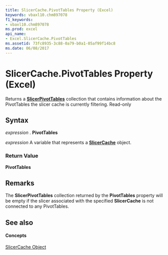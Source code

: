 ```yaml
---
title: SlicerCache.PivotTables Property (Excel)
keywords: vbaxl10.chm897078
f1_keywords:
- vbaxl10.chm897078
ms.prod: excel
api_name:
- Excel.SlicerCache.PivotTables
ms.assetid: 73fc8935-3c88-0a79-b0a1-05af99f14bc8
ms.date: 06/08/2017
---
```



# SlicerCache.PivotTables Property (Excel)

Returns a **[SlicerPivotTables](slicerpivottables-object-excel.md)** collection that contains information about the PivotTables the slicer cache is currently filtering. Read-only


## Syntax

 _expression_ . **PivotTables**

 _expression_ A variable that represents a **[SlicerCache](slicercache-object-excel.md)** object.


### Return Value

 **PivotTables**


## Remarks

The **SlicerPivotTables** collection returned by the **PivotTables** property will be empty if the slicer associated with the specified **SlicerCache** is not connected to any PivotTables.


## See also


#### Concepts


[SlicerCache Object](slicercache-object-excel.md)

